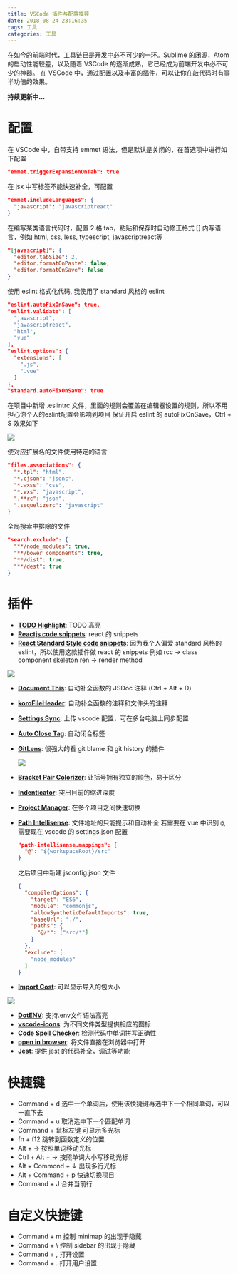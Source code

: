 ```yaml
---
title: VSCode 插件与配置推荐
date: 2018-08-24 23:16:35
tags: 工具
categories: 工具
---
```

在如今的前端时代，工具链已是开发中必不可少的一环。Sublime 的闭源，Atom 的启动性能较差，以及随着 VSCode 的逐渐成熟，它已经成为前端开发中必不可少的神器。
在 VSCode 中，通过配置以及丰富的插件，可以让你在敲代码时有事半功倍的效果。

**持续更新中...**
<!--more-->

# 配置
在 VSCode 中，自带支持 emmet 语法，但是默认是关闭的，在首选项中进行如下配置
```json
"emmet.triggerExpansionOnTab": true
```
在 jsx 中写标签不能快速补全，可配置
```json
"emmet.includeLanguages": {
  "javascript": "javascriptreact"
}
```
在编写某类语言代码时，配置 2 格 tab，粘贴和保存时自动修正格式
[] 内写语言，例如 html, css, less, typescript, javascriptreact等
```json
"[javascript]": {
  "editor.tabSize": 2,
  "editor.formatOnPaste": false,
  "editor.formatOnSave": false
}
```
使用 eslint 格式化代码, 我使用了 standard 风格的 eslint
```json
"eslint.autoFixOnSave": true,
"eslint.validate": [
  "javascript",
  "javascriptreact",
  "html",
  "vue"
],
"eslint.options": {
  "extensions": [
    ".js",
    ".vue"
  ]
},
"standard.autoFixOnSave": true
```
在项目中新增 .eslintrc 文件，里面的规则会覆盖在编辑器设置的规则，所以不用担心你个人的eslint配置会影响到项目
保证开启 eslint 的 autoFixOnSave，Ctrl + S 效果如下

![](https://i.loli.net/2018/11/20/5bf3a7c44ec80.gif)

使对应扩展名的文件使用特定的语言
```json
"files.associations": {
  "*.tpl": "html",
  "*.cjson": "jsonc",
  "*.wxss": "css",
  "*.wxs": "javascript",
  ".**rc": "json",
  ".sequelizerc": "javascript"
}
```

全局搜索中排除的文件
```json
"search.exclude": {
  "**/node_modules": true,
  "**/bower_components": true,
  "**/dist": true,
  "**/dest": true
}
```

# 插件
- **[TODO Highlight](https://marketplace.visualstudio.com/items?itemName=wayou.vscode-todo-highlight)**: TODO 高亮
- **[Reactjs code snippets](https://marketplace.visualstudio.com/items?itemName=xabikos.ReactSnippets)**: react 的 snippets
- **[React Standard Style code snippets](https://marketplace.visualstudio.com/items?itemName=TimonVS.ReactSnippetsStandard)**: 因为我个人偏爱 standard 风格的 eslint，所以使用这款插件做 react 的 snippets 例如
rcc →	class component skeleton
ren → render method

![](https://i.loli.net/2018/11/19/5bf28a0b2f973.gif)
- **[Document This](https://marketplace.visualstudio.com/items?itemName=joelday.docthis)**: 自动补全函数的 JSDoc 注释 (Ctrl + Alt + D)
- **[koroFileHeader](https://marketplace.visualstudio.com/items?itemName=OBKoro1.korofileheader)**: 自动补全函数的注释和文件头的注释
- **[Settings Sync](https://marketplace.visualstudio.com/items?itemName=Shan.code-settings-sync)**: 上传 vscode 配置，可在多台电脑上同步配置
- **[Auto Close Tag](https://marketplace.visualstudio.com/items?itemName=formulahendry.auto-close-tag)**: 自动闭合标签
- **[GitLens](https://marketplace.visualstudio.com/items?itemName=eamodio.gitlens)**: 很强大的看 git blame 和 git history 的插件

  ![](https://i.loli.net/2019/01/24/5c4957059664f.png)
- **[Bracket Pair Colorizer](https://marketplace.visualstudio.com/items?itemName=CoenraadS.bracket-pair-colorizer)**: 让括号拥有独立的颜色，易于区分
- **[Indenticator](https://marketplace.visualstudio.com/items?itemName=SirTori.indenticator)**: 突出目前的缩进深度
- **[Project Manager](https://marketplace.visualstudio.com/items?itemName=alefragnani.project-manager)**: 在多个项目之间快速切换
- **[Path Intellisense](https://marketplace.visualstudio.com/items?itemName=christian-kohler.path-intellisense)**: 文件地址的只能提示和自动补全
  若需要在 vue 中识别 `@`, 需要现在 vscode 的 settings.json 配置
  ```json
  "path-intellisense.mappings": {
    "@": "${workspaceRoot}/src"
  }
  ```
  之后项目中新建 jsconfig.json 文件
  ```json
  {
    "compilerOptions": {
      "target": "ES6",
      "module": "commonjs",
      "allowSyntheticDefaultImports": true,
      "baseUrl": "./",
      "paths": {
        "@/*": ["src/*"]
      }
    },
    "exclude": [
      "node_modules"
    ]
  }
  ```
- **[Import Cost](https://marketplace.visualstudio.com/items?itemName=wix.vscode-import-cost)**: 可以显示导入的包大小

![](https://i.loli.net/2019/03/15/5c8b9266cbff4.png)
- **[DotENV](https://marketplace.visualstudio.com/items?itemName=mikestead.dotenv)**: 支持.env文件语法高亮
- **[vscode-icons](https://marketplace.visualstudio.com/items?itemName=vscode-icons-team.vscode-icons)**: 为不同文件类型提供相应的图标
- **[Code Spell Checker](https://marketplace.visualstudio.com/items?itemName=streetsidesoftware.code-spell-checker)**: 检测代码中单词拼写正确性
- **[open in browser](https://marketplace.visualstudio.com/items?itemName=techer.open-in-browser)**: 将文件直接在浏览器中打开
- **[Jest](https://marketplace.visualstudio.com/items?itemName=Orta.vscode-jest)**: 提供 jest 的代码补全，调试等功能

# 快捷键
- Command + d 选中一个单词后，使用该快捷键再选中下一个相同单词，可以一直下去
- Command + u 取消选中下一个匹配单词
- Command + 鼠标左键  可显示多光标
- fn + f12 跳转到函数定义的位置
- Alt + → 按照单词移动光标
- Ctrl + Alt + → 按照单词大小写移动光标
- Alt + Commond + ↓ 出现多行光标
- Alt + Command + p 快速切换项目
- Command + J 合并当前行

# 自定义快捷键
- Command + m 控制 minimap 的出现于隐藏
- Command + \ 控制 sidebar 的出现于隐藏
- Command + , 打开设置
- Command + . 打开用户设置